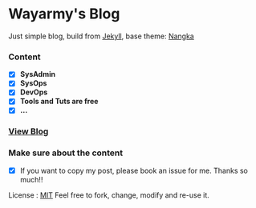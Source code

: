 # Wayarmy's Blog
Just simple blog, build from [Jekyll](http://jekyllrb.com), base theme: [Nangka](https://github.com/rmsubekti/nangka)

### Content

- [x] **SysAdmin**
- [x] **SysOps**
- [x] **DevOps**
- [x] **Tools and Tuts are free**
- [x] **...**

### [View Blog](http://wayarmy.github.io/)

### Make sure about the content
- [x] If you want to copy my post, please book an issue for me. Thanks so much!!

License : [MIT](https://github.com/rmsubekti/nangka/blob/master/LICENSE.md)
Feel free to fork, change, modify and re-use it. 
